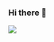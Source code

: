 ### Hi there 👋
<img src="https://avatars1.githubusercontent.com/u/51014718?s=460&u=41a2aa17a1b3c0755311f0ffef4cf13e2cd8f655&v=4">

<!--
**avinash-bhosale/avinash-bhosale** is a ✨ _special_ ✨ repository because its `README.md` (this file) appears on your GitHub profile.

Here are some ideas to get you started:

- 🔭 I’m currently working on ...
- 🌱 I’m currently learning ...
- 👯 I’m looking to collaborate on ...
- 🤔 I’m looking for help with ...
- 💬 Ask me about ...
- 📫 How to reach me: ...
- 😄 Pronouns: ...
- ⚡ Fun fact: ...
-->
